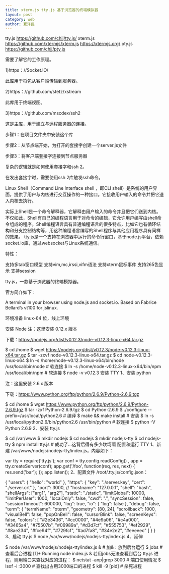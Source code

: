 ```yaml
---
title: xterm.js tty.js 基于浏览器的终端模拟器
layout: post
category: web
author: 夏泽民
---
```

tty.js  https://github.com/chjj/tty.js/
xterm.js  https://github.com/xtermjs/xterm.js  https://xtermjs.org/
pty.js https://github.com/chjj/pty.js
<!-- more -->
需要了解它的工作原理。

1)https：//Socket.IO/

此库用于将包从客户端传输到服务器。

2)https：//github.com/stetz/xstream

此库用于终端视图。

3)https：//github.com/mscdex/ssh2

这是主库，用于建立与远程服务器的连接。

步骤1：在项目文件夹中安装这个库

步骤2：从节点端开始，为打开的套接字创建一个server.js文件

步骤3：将客户端套接字连接到节点服务器

复杂的逻辑就是如何使用套接字和ssh 2。

在发出套接字时，需要使用ssh 2库触发ssh命令。

Linux Shell（Command Line Interface shell ，即CLI shell）是系统的用户界面，提供了用户与内核进行交互操作的一种接口。它接收用户输入的命令并把它送入内核去执行。

实际上Shell是一个命令解释器，它解释由用户输入的命令并且把它们送到内核。不仅如此，Shell有自己的编程语言用于对命令的编辑，它允许用户编写由shell命令组成的程序。Shell编程语言具有普通编程语言的很多特点，比如它也有循环结构和分支控制结构等，用这种编程语言编写的Shell程序与其他应用程序具有同样的效果。
tty.js是一个支持在浏览器中运行的命令行窗口，基于node.js平台，依赖socket.io库，通过websocket与Linux系统通信。

特性：

支持多tab窗口模型
支持vim,mc,irssi,vifm语法
支持xterm鼠标事件
支持265色显示
支持session

tty.js，一款基于浏览器的终端模拟器。

官方简介如下：

A terminal in your browser using node.js and socket.io. Based on Fabrice Bellard’s vt100 for jslinux.

环境准备
linux-64 位，线上环境

安装 Node
注：这里安装 0.12.x 版本

下载：https://nodejs.org/dist/v0.12.3/node-v0.12.3-linux-x64.tar.gz

$ cd /home
$ wget https://nodejs.org/dist/v0.12.3/node-v0.12.3-linux-x64.tar.gz
$ tar -zxvf node-v0.12.3-linux-x64.tar.gz
$ cd node-v0.12.3-linux-x64
$ ln -s /home/node-v0.12.3-linux-x64/bin/node /usr/local/bin/node # 软连接
$ ln -s /home/node-v0.12.3-linux-x64/bin/npm /usr/local/bin/npm # 软连接
$ node -v
v0.12.3
安装 TTY
1、安装 python

注：这里安装 2.6.x 版本

下载：https://www.python.org/ftp/python/2.6.9/Python-2.6.9.tgz

$ cd /home
$ wget https://www.python.org/ftp/python/2.6.9/Python-2.6.9.tgz
$ tar -zxf Python-2.6.9.tgz
$ cd Python-2.6.9
$ ./configure --prefix=/usr/local/python2.6 # 编译
$ make && make install # 安装
$ ln -s /usr/local/python2.6/bin/python2.6 /usr/bin/python # 软连接
$ python -V
Python 2.6.9
2、安装 tty.js

$ cd /var/www
$ mkdir nodejs
$ cd nodejs
$ mkdir nodejs-tty
$ cd nodejs-tty
$ npm install tty.js # 成功了...这背后得有多少坎坷啊
配置和运行 TTY
1、新建 /var/www/nodejs/nodejs-tty/index.js，内容如下：

var tty = require('tty.js');
var conf = tty.config.readConfig()
    , app = tty.createServer(conf);
app.get('/foo', function(req, res, next) {
    res.send('bar');
});
app.listen();
2、配置文件 /root/.tty.js/config.json：

{
    "users": {
        "hello": "world"
    },
    "https": {
        "key": "./server.key",
        "cert": "./server.crt"
    },
    "port": 3000,
    // "hostname": "127.0.0.1",
    "shell": "bash",
    "shellArgs": ["arg1", "arg2"],
    "static": "./static",
    "limitGlobal": 10000,
    "limitPerUser": 1000,
    "localOnly": false,
    "cwd": ".",
    "syncSession": false,
    "sessionTimeout": 600000,
    "log": true,
    "io": {
        "log": false
    },
    "debug": false,
    "term": {
        "termName": "xterm",
        "geometry": [80, 24],
        "scrollback": 1000,
        "visualBell": false,
        "popOnBell": false,
        "cursorBlink": false,
        "screenKeys": false,
        "colors": [
            "#2e3436",
            "#cc0000",
            "#4e9a06",
            "#c4a000",
            "#3465a4",
            "#75507b",
            "#06989a",
            "#d3d7cf",
            "#555753",
            "#ef2929",
            "#8ae234",
            "#fce94f",
            "#729fcf",
            "#ad7fa8",
            "#34e2e2",
            "#eeeeec"
        ]
    }
}
3、启动 tty.js
$ node /var/www/nodejs/nodejs-tty/index.js
4、延伸

$ node /var/www/nodejs/nodejs-tty/index.js & # 加&：放到后台运行
$ jobs # 查看后台进程
[1]+  Running    node index.js &
若用jobs无法查看到后台 tty.js 进程，则用端口来查找对应的进程：
$ netstat -anp|grep 3000 # 端口使用情况
$ lsof -i :3000 # 查找出占用3000端口的进程
$ kill -9 [pid] # 杀死进程